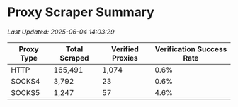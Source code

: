 # Proxy Scraper Summary

_Last Updated: 2025-06-04 14:03:29_

| Proxy Type | Total Scraped | Verified Proxies | Verification Success Rate |
|------------|--------------|------------------|--------------------------|
| HTTP | 165,491 | 1,074 | 0.6% |
| SOCKS4 | 3,792 | 23 | 0.6% |
| SOCKS5 | 1,247 | 57 | 4.6% |
